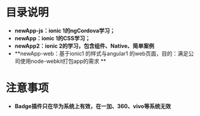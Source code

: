 # 目录说明
- **newApp-js：ionic 1的ngCordova学习；**
- **newApp：ionic 1的CSS学习；**
- **newApp2：ionic 2的学习，包含组件、Native、简单案例**
- **newApp-web：基于ionic1 的样式与angular1 的web页面，目的：满足公司使用node-webkit打包app的需求 **
# 注意事项
- **Badge插件只在华为系统上有效，在一加、360、vivo等系统无效**
